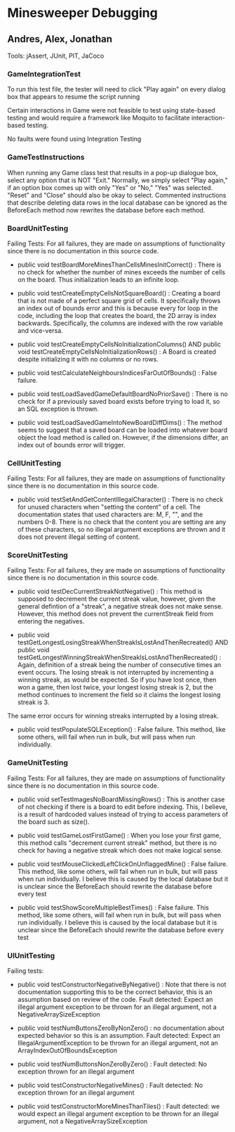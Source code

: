 # Minesweeper Debugging
## Andres, Alex, Jonathan

Tools: jAssert, JUnit, PIT, JaCoco 

### GameIntegrationTest

To run this test file, the tester will need to click "Play again" on every dialog box that appears to resume the script running

Certain interactions in Game were not feasible to test using state-based testing and would require a framework like Moquito to facilitate interaction-based testing.

No faults were found using Integration Testing

### GameTestInstructions
When running any Game class test that results in a pop-up dialogue box, select any option that is NOT "Exit." 
Normally, we simply select "Play again," if an option box comes up with only "Yes" or "No," "Yes" was selected. "Reset" and "Close" should also be okay to select.
Commented instructions that describe deleting data rows in the local database can be ignored as the BeforeEach method now
rewrites the database before each method.

### BoardUnitTesting
Failing Tests:
For all failures, they are made on assumptions of functionality since there is no documentation in this source code.

- public void testBoardMoreMinesThanCellsMinesInitCorrect() : 
  There is no check for whether the number of mines exceeds the number of cells on the board.
  Thus initialization leads to an infinite loop.

- public void testCreateEmptyCellsNotSquareBoard() : 
  Creating a board that is not made of a perfect square grid of cells. It specifically throws an index out of bounds error and this is because every for loop in the code, including the loop that creates the board, the 2D array is index backwards. Specifically, the columns are indexed with the row variable and vice-versa.


- public void testCreateEmptyCellsNoInitializationColumns() AND
  public void testCreateEmptyCellsNoInitializationRows() : 
  A Board is created despite initializing it with no columns or no rows.

- public void testCalculateNeighboursIndicesFarOutOfBounds() : 
  False failure.

- public void testLoadSavedGameDefaultBoardNoPriorSave() : 
  There is no check for if a previously saved board exists before trying to load it, so an SQL exception is thrown.

- public void testLoadSavedGameIntoNewBoardDiffDims() : 
  The method seems to suggest that a saved board can be loaded into whatever board object the load method is called on. However, if the dimensions differ, an index out of bounds error will trigger.


### CellUnitTesting
Failing Tests:
For all failures, they are made on assumptions of functionality since there is no documentation in this source code.

- public void testSetAndGetContentIllegalCharacter() : 
  There is no check for unused characters when "setting the content" of a cell. The documentation states that used characters are: M, F, "", and the numbers 0-8. There is no check that the content you are setting are any of these characters, so no illegal argument exceptions are thrown and it does not prevent illegal setting of content.

### ScoreUnitTesting
Failing Tests:
For all failures, they are made on assumptions of functionality since there is no documentation in this source code.

- public void testDecCurrentStreakNotNegative() : 
  This method is supposed to decrement the current streak value, however, given the general defintion of a "streak", a negative streak does not make sense. However, this method does not prevent the currentStreak field from entering the negatives.

- public void testGetLongestLosingStreakWhenStreakIsLostAndThenRecreated() AND
  public void testGetLongestWinningStreakWhenStreakIsLostAndThenRecreated() : 
  Again, definition of a streak being the number of consecutive times an event occurs. The losing streak is not interrupted by incrementing a winning streak, as would be expected. So if you have lost once, then won a game, then lost twice, your longest losing streak is 2, but the method continues to increment the field so it claims the longest losing streak is 3.

The same error occurs for winning streaks interrupted by a losing streak.

- public void testPopulateSQLException() : 
  False failure. This method, like some others, will fail when run in bulk, but will pass when run individually.

### GameUnitTesting
Failing Tests:
For all failures, they are made on assumptions of functionality since there is no documentation in this source code.

- public void setTestImagesNoBoardMissingRows() : 
  This is another case of not checking if there is a board to edit before indexing. This, I believe, is a result of hardcoded values instead of trying to access parameters of the board such as size().

- public void testGameLostFirstGame() : 
  When you lose your first game, this method calls "decrement current streak" method, but there is no check for having a negative streak which does not make logical sense.

- public void testMouseClickedLeftClickOnUnflaggedMine() : 
  False failure. This method, like some others, will fail when run in bulk, but will pass when run individually. I believe this is caused by the local database but it is unclear since the BeforeEach should rewrite the database before every test

- public void testShowScoreMultipleBestTimes() : 
  False failure. This method, like some others, will fail when run in bulk, but will pass when run individually. I believe this is caused by the local database but it is unclear since the BeforeEach should rewrite the database before every test


### UIUnitTesting
Failing tests:

- public void testConstructorNegativeByNegative() : 
Note that there is not documentation supporting this to be the correct behavior, this is an assumption based on review of the code. Fault detected: Expect an illegal argument exception to be thrown for an illegal argument, not a NegativeArraySizeException

- public void testNumButtonsZeroByNonZero() : 
no documentation about expected behavior so this is an assumption. Fault detected: Expect an IllegalArgumentException to be thrown for an illegal argument, not an ArrayIndexOutOfBoundsException

- public void testNumButtonsNonZeroByZero() : 
Fault detected: No exception thrown for an illegal argument

- public void testConstructorNegativeMines() : 
Fault detected: No exception thrown for an illegal argument

- public void testConstructorMoreMinesThanTiles() : 
Fault detected: we would expect an illegal argument exception to be thrown for an illegal argument, not a NegativeArraySizeException
